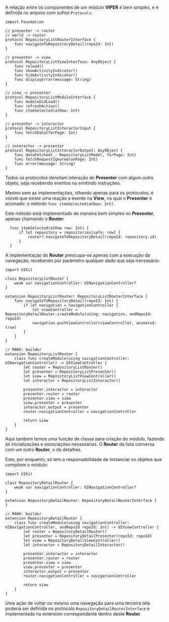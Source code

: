 A relação entre os componentes de um módulo **VIPER** é bem simples, e é definida no arquivo com sufixo `Protocols`:

```
import Foundation

// presenter -> router
// world -> router
protocol RepositoryListRouterInterface {
    func navigateToRepositoryDetail(repoId: Int)
}

// presenter -> view
protocol RepositoryListViewInterface: AnyObject {
    func reload()
    func showActivityIndicator()
    func hideActivityIndicator()
    func displayError(message: String)
}

// view -> presenter
protocol RepositoryListModuleInterface {
    func moduleDidLoad()
    func refreshAction()
    func itemSelected(atRow: Int)
}

// presenter -> interactor
protocol RepositoryListInteractorInput {
    func fetchData(forPage: Int)
}

// interactor -> presenter
protocol RepositoryListInteractorOutput: AnyObject {
    func dataFetched(_: RepositoryListModel, forPage: Int)
    func fetchRequestIgnored(onPage: Int)
    func error(message: String)
}
```

Todos os protocolos denotam interação do **Presenter** com algum outro objeto, seja recebendo eventos ou emitindo instruções.

Mesmo sem as implementações, olhando apenas para os protocolos, é visível que existe uma reação a evento na **View**, na qual o **Presenter** é acionado: o método `func itemSelected(atRow: Int)`.

Este método está implementado de maneira bem simples no **Presenter**, apenas chamando o **Router**:
```
  func itemSelected(atRow row: Int) {
      if let repository = repositories[safe: row] {
          router?.navigateToRepositoryDetail(repoId: repository.id)
      }
  }

```

A implementação do **Router** preocupa-se apenas com a execução da navegação, recebendo por parâmetro qualquer dado que seja necessário:
```
import UIKit

class RepositoryListRouter {
    weak var navigationController: UINavigationController?
}

extension RepositoryListRouter: RepositoryListRouterInterface {
    func navigateToRepositoryDetail(repoId: Int) {
        if let navigation = navigationController {
            let viewController = RepositoryDetailRouter.createModule(using: navigation, andRepoId: repoId)
            navigation.pushViewController(viewController, animated: true)
        }
    }
}

// MARK: builder
extension RepositoryListRouter {
    class func createModule(using navigationController: UINavigationController) -> UIViewController {
        let router = RepositoryListRouter()
        let presenter = RepositoryListPresenter()
        let view = RepositoryListViewController()
        let interactor = RepositoryListInteractor()
        
        presenter.interactor = interactor
        presenter.router = router
        presenter.view = view
        view.presenter = presenter
        interactor.output = presenter
        router.navigationController = navigationController
        
        return view
    }
}
```

Aqui também temos uma função de classe para criação do *módulo*, fazendo as inicializações e associações necessárias. O **Router** da lista conversa com um outro **Router**, o de detalhes.

Este, por enquanto, só tem a responsabilidade de instanciar os objetos que compõem o módulo:
```
import UIKit

class RepositoryDetailRouter {
    weak var navigationController: UINavigationController?
}

extension RepositoryDetailRouter: RepositoryDetailRouterInterface {
}

// MARK: builder
extension RepositoryDetailRouter {
    class func createModule(using navigationController: UINavigationController, andRepoId repoId: Int) -> UIViewController {
        let router = RepositoryDetailRouter()
        let presenter = RepositoryDetailPresenter(repoId: repoId)
        let view = RepositoryDetailViewController()
        let interactor = RepositoryDetailInteractor()

        presenter.interactor = interactor
        presenter.router = router
        presenter.view = view
        view.presenter = presenter
        interactor.output = presenter
        router.navigationController = navigationController

        return view
    }
}
```

Uma ação de voltar ou mesmo uma navegação para uma terceira tela poderia ser definida no protocolo `RepositoryDetailRouterInterface` e implementada na extension correspondente dentro deste **Router**.